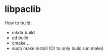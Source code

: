 # libpaclib
How to build:
* mkdir build
* cd build
* cmake ..
* sudo make install (Or to only build run make)
